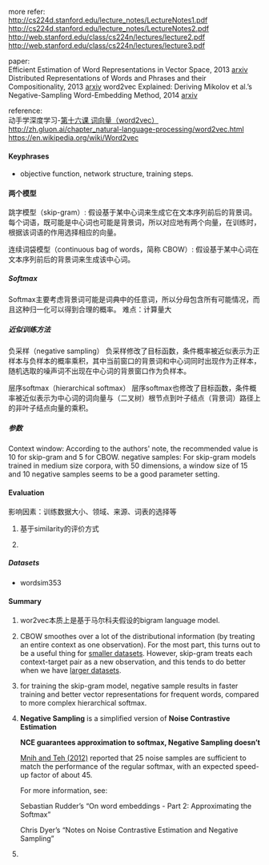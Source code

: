 more refer:<br>http://cs224d.stanford.edu/lecture_notes/LectureNotes1.pdf<br>http://cs224d.stanford.edu/lecture_notes/LectureNotes2.pdf<br>http://web.stanford.edu/class/cs224n/lectures/lecture2.pdf<br>http://web.stanford.edu/class/cs224n/lectures/lecture3.pdf<br>

paper:<br>Efficient Estimation of Word Representations in Vector Space, 2013 [arxiv](https://arxiv.org/abs/1301.3781)
Distributed Representations of Words and Phrases and their Compositionality, 2013 [arxiv](https://arxiv.org/abs/1310.4546)
word2vec Explained: Deriving Mikolov et al.’s Negative-Sampling Word-Embedding Method, 2014 [arxiv](https://arxiv.org/abs/1402.3722)

reference:<br>动手学深度学习-[第十六课 词向量（word2vec）](https://discuss.gluon.ai/t/topic/4180)<br>http://zh.gluon.ai/chapter_natural-language-processing/word2vec.html<br>https://en.wikipedia.org/wiki/Word2vec

#### Keyphrases

+ objective function, network structure, training steps. 

#### 两个模型

跳字模型（skip-gram）:
假设基于某中心词来生成它在文本序列前后的背景词。
每个词语，既可能是中心词也可能是背景词，所以对应地有两个向量，在训练时，根据该词语的作用选择相应的向量。

连续词袋模型（continuous bag of words，简称 CBOW）:
假设基于某中心词在文本序列前后的背景词来生成该中心词。

##### Softmax
Softmax主要考虑背景词可能是词典中的任意词，所以分母包含所有可能情况，而且这种归一化可以得到合理的概率。
难点：计算量大

##### 近似训练方法
负采样（negative sampling）
负采样修改了目标函数，条件概率被近似表示为正样本与负样本的概率乘积，其中当前窗口的背景词和中心词同时出现作为正样本，随机选取的噪声词不出现在中心词的背景窗口作为负样本。

层序softmax（hierarchical softmax）
层序softmax也修改了目标函数，条件概率被近似表示为中心词的词向量与（二叉树）根节点到叶子结点（背景词）路径上的非叶子结点向量的乘积。

##### 参数
Context window: 
According to the authors' note, the recommended value is 10 for skip-gram and 5 for CBOW.
negative samples: 
For skip-gram models trained in medium size corpora, with 50 dimensions, a window size of 15 and 10 negative samples seems to be a good parameter setting.

#### Evaluation

影响因素：训练数据大小、领域、来源、词表的选择等



1. 基于similarity的评价方式

   

2. 

   

##### Datasets

+ wordsim353



#### Summary
1. wor2vec本质上是基于马尔科夫假设的bigram language model.

2. CBOW smoothes over a lot of the distributional information (by treating an entire context as one observation). For the most part, this turns out to be a useful thing for <u>smaller datasets</u>. However, skip-gram treats each context-target pair as a new observation, and this tends to do better when we have <u>larger datasets</u>.

3. for training the skip-gram model, negative sample results in faster training and better vector representations for frequent words, compared to more complex hierarchical softmax.

4. **Negative Sampling** is a simplified version of **Noise Contrastive Estimation**

   **NCE guarantees approximation to softmax, Negative Sampling doesn’t** 

   [Mnih and Teh (2012)](https://www.cs.toronto.edu/~amnih/papers/ncelm.pdf) reported that 25 noise samples are sufficient to match the performance of the regular softmax, with an expected speed-up factor of about 45.

   For more information, see: 

   Sebastian Rudder’s “On word embeddings - Part 2: Approximating the Softmax” 

   Chris Dyer’s “Notes on Noise Contrastive Estimation and Negative Sampling”

5. 









